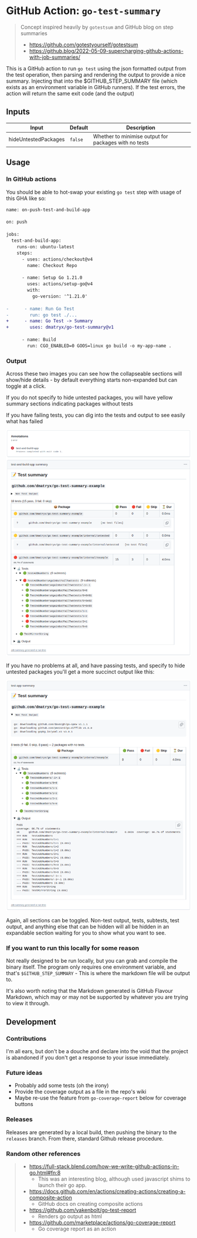 # GitHub Action: `go-test-summary`

> Concept inspired heavily by `gotestsum` and GitHub blog on step summaries
> * https://github.com/gotestyourself/gotestsum
> * https://github.blog/2022-05-09-supercharging-github-actions-with-job-summaries/

This is a GitHub action to run `go test` using the json formatted output from the test operation, then parsing
and rendering the output to provide a nice summary. Injecting that into the $GITHUB_STEP_SUMMARY file (which exists as
an environment variable in GitHub runners).
If the test errors, the action will return the same exit code (and the output)

## Inputs

| Input | Default | Description |
| -     | -       | -           |
| hideUntestedPackages | `false` | Whether to minimise output for packages with no tests |

## Usage

### In GitHub actions
You should be able to hot-swap your existing `go test` step with usage of this GHA like so:
```diff
name: on-push-test-and-build-app

on: push

jobs:
  test-and-build-app:
    runs-on: ubuntu-latest
    steps:
      - uses: actions/checkout@v4
        name: Checkout Repo

      - name: Setup Go 1.21.0
        uses: actions/setup-go@v4
        with:
          go-version: '^1.21.0'

-      - name: Run Go Test
-        run: go test ./...
+      - name: Go Test -> Summary
+        uses: dmatryx/go-test-summary@v1

      - name: Build
        run: CGO_ENABLED=0 GOOS=linux go build -o my-app-name .
```

### Output

Across these two images you can see how the collapseable sections will show/hide details - by default everything starts
non-expanded but can toggle at a click.

If you do not specify to hide untested packages, you will have yellow summary sections indicating packages without tests

If you have failing tests, you can dig into the tests and output to see easily what has failed

![go-test-summary-failing-verbose.png](docs%2Fgo-test-summary-failing-verbose.png)

If you have no problems at all, and have passing tests, and specify to hide untested packages you'll get a more succinct
output like this:

![go-test-summary-passing-brief.png](docs%2Fgo-test-summary-passing-brief.png)

Again, all sections can be toggled. Non-test output, tests, subtests, test output, and anything else that can be hidden
will all be hidden in an expandable section waiting for you to show what you want to see.

### If you want to run this locally for some reason
Not really designed to be run locally, but you can grab and compile the binary itself.
The program only requires one environment variable, and that's `$GITHUB_STEP_SUMMARY` - This is where the markdown file
will be output to.

It's also worth noting that the Markdown generated is GitHub Flavour Markdown, which may or may not be supported by
whatever you are trying to view it through.

## Development

### Contributions
I'm all ears, but don't be a douche and declare into the void that the project is abandoned if you don't get a response
to your issue immediately.

### Future ideas

* Probably add some tests (oh the irony)
* Provide the coverage output as a file in the repo's wiki
* Maybe re-use the feature from `go-coverage-report` below for coverage buttons

### Releases

Releases are generated by a local build, then pushing the binary to the `releases` branch.  From there, standard Github
release procedure.


### Random other references
> * https://full-stack.blend.com/how-we-write-github-actions-in-go.html#fn:8
>   * This was an interesting blog, although used javascript shims to launch their go app.
> * https://docs.github.com/en/actions/creating-actions/creating-a-composite-action
>   * GitHub docs on creating composite actions
> * https://github.com/vakenbolt/go-test-report
>   * Renders go output as html
> * https://github.com/marketplace/actions/go-coverage-report
>   * Go coverage report as an action